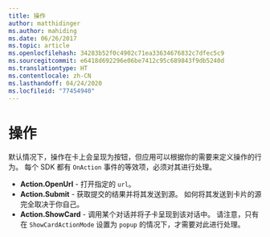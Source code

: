 ```yaml
---
title: 操作
author: matthidinger
ms.author: mahiding
ms.date: 06/26/2017
ms.topic: article
ms.openlocfilehash: 34283b52f0c4902c71ea33634676832c7dfec5c9
ms.sourcegitcommit: e6418d692296e06be7412c95c689843f9db5240d
ms.translationtype: HT
ms.contentlocale: zh-CN
ms.lasthandoff: 04/24/2020
ms.locfileid: "77454940"
---
```

# <a name="actions"></a>操作

默认情况下，操作在卡上会呈现为按钮，但应用可以根据你的需要来定义操作的行为。 每个 SDK 都有 `OnAction` 事件的等效项，必须对其进行处理。

* **Action.OpenUrl** - 打开指定的 `url`。  
* **Action.Submit** - 获取提交的结果并将其发送到源。 如何将其发送到卡片的源完全取决于你自己。
* **Action.ShowCard** - 调用某个对话并将子卡呈现到该对话中。 请注意，只有在 `ShowCardActionMode` 设置为 `popup` 的情况下，才需要对此进行处理。